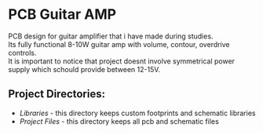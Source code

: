 # PCB Guitar AMP

PCB design for guitar amplifier that i have made during studies. 
<br>
Its fully functional 8-10W guitar amp with volume, contour, overdrive controls.
<br>
It is important to notice that project doesnt involve symmetrical power supply which schould provide between 12-15V.


## Project Directories:
- *Libraries* - this directory keeps custom footprints and schematic libraries
- *Project Files* - this directory keeps all pcb and schematic files